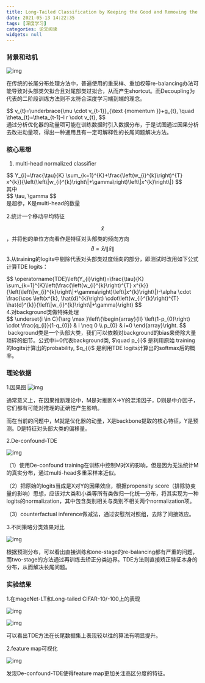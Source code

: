 ```yaml
---
title: Long-Tailed Classification by Keeping the Good and Removing the Bad Momentum Causal Effect NIPS，2020 
date: 2021-05-13 14:22:35
tags: [深度学习]
categories: 论文阅读
widgets: null
---
```


### 背景和动机

![img](https://pic3.zhimg.com/80/v2-3c2009cd25376e7bd63b40cee7aa3de6_1440w.jpg)

在传统的长尾分布处理方法中，普遍使用的重采样、重加权等re-balancing办法可能导致对头部类欠拟合且对尾部类过拟合，从而产生shortcut。而Decoupling为代表的二阶段训练方法则不太符合深度学习端到端的理念。
<div>
$$
v_{t}=\underbrace{\mu \cdot v_{t-1}}_{\text {momentum }}+g_{t}, \quad \theta_{t}=\theta_{t-1}-l r \cdot v_{t},
$$
</div>
通过分析优化器的动量项可能在训练数据时引入数据分布，于是试图通过因果分析去改进动量项，得出一种通用且有一定可解释性的长尾问题解决方法。

<!--more-->

### 核心思想

1. multi-head normalized classifier 
<div>
$$
Y_{i}=\frac{\tau}{K} \sum_{k=1}^{K}+\frac{\left(w_{i}^{k}\right)^{T} x^{k}}{\left(\left\|w_{i}^{k}\right\|+\gamma\right)\left\|x^{k}\right\|}
$$
</div>
其中<div>$$
\tau, \gamma
$$</div>是超参，K是multi-head的数量

2.统计一个移动平均特征<div>$$
\bar{x}
$$</div>，并将他的单位方向看作是特征对头部类的倾向方向<div>$$
\hat{d}=\bar{x} /\|\bar{x}\|$$</div>
3.从training的logits中剔除代表对头部类过度倾向的部分，即测试时改用如下公式计算TDE logits：
<div>$$
\operatorname{TDE}\left(Y_{i}\right)=\frac{\tau}{K} \sum_{k=1}^{K}\left(\frac{\left(w_{i}^{k}\right)^{T} x^{k}}{\left(\left\|w_{i}^{k}\right\|+\gamma\right)\left\|x^{k}\right\|}-\alpha \cdot \frac{\cos \left(x^{k}, \hat{d}^{k}\right) \cdot\left(w_{i}^{k}\right)^{T} \hat{d}^{k}}{\left\|w_{i}^{k}\right\|+\gamma}\right)
$$</div>
4.对background类做特殊处理
<div>$$
\underset{i \in C}{\arg \max }\left\{\begin{array}{ll}
\left(1-p_{0}\right) \cdot \frac{q_{i}}{1-q_{0}} & i \neq 0 \\
p_{0} & i=0
\end{array}\right.
$$</div>
​		background类是一个头部大类，我们可以依赖对background的bias来倚除大量琐碎的细节。公式中i=0代表background类, $\quad p_{i}$ 是利用原始 training的logits计算出的probability, $q_{i}$ 是利用TDE logits计算出的softmax后的概率。

### 理论依据

1.因果图
![img](https://pic4.zhimg.com/80/v2-50bf08ae63c68a6794cad924396547fb_1440w.jpg)

通常意义上，在因果推断理论中，M是对推断X->Y的混淆因子，D则是中介因子，它们都有可能对推理的正确性产生影响。

而在当前的问题中，M就是优化器的动量，X是backbone提取的核心特征，Y是预测。D是特征对头部大类的偏移量。

2.De-confound-TDE

![img](https://pic1.zhimg.com/80/v2-aeb0b5c18e021b302263ffd7e49587c4_1440w.jpg)

（1）使用De-confound training在训练中控制M对X的影响，但是因为无法统计M的真实分布，通过multi-head多重采样来近似。

（2）把原始的logits当成是X对Y的因果效应，根据propensity score（排除协变量的影响）思想，应该对大类和小类等所有类做归一化统一分布，将其实现为一种logits的normalization，其中包含类别相关与类别不相关两个normalization项。

（3）counterfactual inference做减法，通过安慰剂对照组，去除了间接效应。

3.不同策略分类效果对比

![img](https://pic4.zhimg.com/80/v2-dd61188a776237d5366c1ec8a27d733b_1440w.jpg)

根据预测分布，可以看出直接训练和one-stage的re-balancing都有严重的问题，而two-stage的方法通过再训练去矫正分类边界。TDE方法则直接矫正特征本身的分布，从而解决长尾问题。

### 实验结果

1.在mageNet-LT和Long-tailed CIFAR-10/-100上的表现

![img](https://pic2.zhimg.com/80/v2-b21ee69bfbb1b1b68b1d6dda1ecf25ad_1440w.jpg)

![img](https://pic3.zhimg.com/80/v2-e4bd51fd767952c91f5a85f8eab91352_1440w.jpg)

可以看出TDE方法在长尾数据集上表现较以往的算法有明显提升。

2.feature map可视化

![img](https://pic2.zhimg.com/80/v2-28e5f7c98a98e01782695b3c4c62bd3d_1440w.jpg)

发现De-confound-TDE使得feature map更加关注高区分度的特征。
